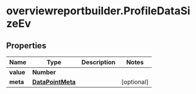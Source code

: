 # overviewreportbuilder.ProfileDataSizeEv

## Properties

Name | Type | Description | Notes
------------ | ------------- | ------------- | -------------
**value** | **Number** |  | 
**meta** | [**DataPointMeta**](DataPointMeta.md) |  | [optional] 


